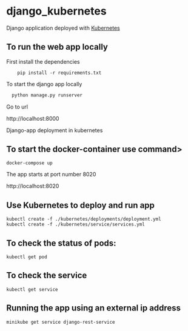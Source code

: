 # django_kubernetes
Django application deployed with [Kubernetes](https://kubernetes.io)
## To run the web app locally
<p>First install the dependencies</p>

```
    pip install -r requirements.txt
```

<p> To start the django app locally </p>

```python
  python manage.py runserver
```
<p>Go to url</p>

http://localhost:8000
  
Django-app deployment in kubernetes
## To start the docker-container use command>
```docker
docker-compose up
```
<p>The app starts at port number 8020</p>

http://localhost:8020

## Use Kubernetes to deploy and run app
```kubernetes
kubectl create -f ./kubernetes/deployments/deployment.yml
kubectl create -f ./kubernetes/service/services.yml
```

## To check the status of pods:
```kubernetes
kubectl get pod
```
## To check the service
```kubernetes
kubectl get service
```
## Running the app using an external ip address
```kubernetes
minikube get service django-rest-service
```
